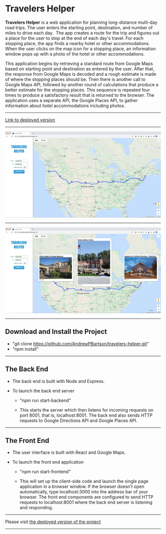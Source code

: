 # Travelers Helper

**Travelers Helper** is a web application for planning long-distance multi-day road trips. The user enters the starting point, destination, and number of miles to drive each day.  The app creates a route for the trip and figures out a place for the user to stop at the end of each day's travel. For each stopping place, the app finds a nearby hotel or other accommodations. When the user clicks on the map icon for a stopping place, an information window pops up with a photo of the hotel or other accommodations.

This application begins by retrieving a standard route from Google Maps based on starting point and destination as entered by the user. After that, the response from Google Maps is decoded and a rough estimate is made of where the stopping places should be. Then there is another call to Google Maps API, followed by another round of calculations that produce a better estimate for the stopping places. This sequence is repeated four times to produce a satisfactory result that is returned to the browser. The application uses a separate API, the Google Places API, to gather information about hotel accommodations including photos.
***

[Link to deployed version](https://travelers-helper.herokuapp.com/)
***

![Example of user input along with the route produced based on that input](./imgs_readme/route.png?raw=true "Example of user input along with the route produced based on that input")
***
![When the user clicks on a map icon, a window pops up showing a lodging option for that location](./imgs_readme/route_w_hotels.png?raw=true "When the user clicks on a map icon, a window pops up showing a lodging option for that location")
***
## Download and Install the Project

* "git clone https://github.com/AndrewPBartson/travelers-helper.git"
* "npm install"
***
## The Back End

- The back end is built with Node and Express.

- To launch the back end server

    - "npm run start-backend"

    - This starts the server which then listens for incoming requests on port 8001, that is, localhost:8001. The back end also sends HTTP requests to Google Directions API and Google Places API.
***
## The Front End

- The user interface is built with React and Google Maps. 

- To launch the front end application 

    - "npm run start-frontend"

    - This will set up the client-side code and launch the single page application in a browser window. If the browser doesn't open automatically, type localhost:3000 into the address bar of your browser. The front end components are configured to send HTTP requests to localhost:8001 where the back end server is listening and responding.

***

Please visit [the deployed version of the project](https://travelers-helper.herokuapp.com/)
***